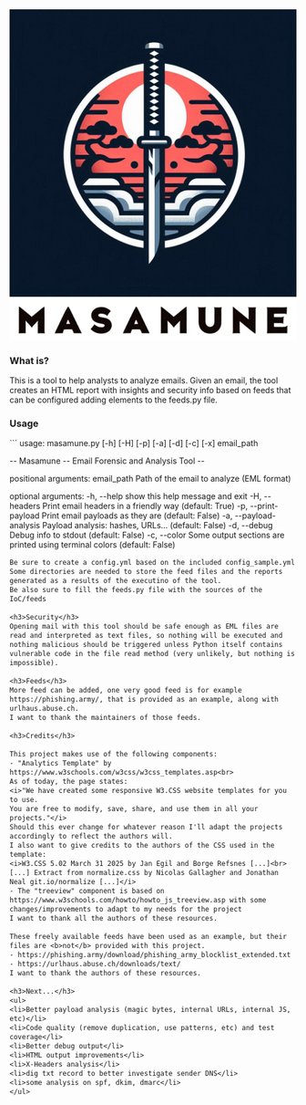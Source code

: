 <img src="https://github.com/abyss93/masamune/blob/master/logo/Masamune_logo.jpg?raw=true">
<img src="https://github.com/abyss93/masamune/blob/master/logo/Masamune_name.jpg?raw=true">
<h3>What is?</h3>
This is a tool to help analysts to analyze emails.
Given an email, the tool creates an HTML report with insights and security info based on feeds that can be configured adding elements to the feeds.py file.

<h3>Usage</h3>
```
usage: masamune.py [-h] [-H] [-p] [-a] [-d] [-c] [-x] email_path

 -- Masamune -- Email Forensic and Analysis Tool --

positional arguments:
  email_path            Path of the email to analyze (EML format)

optional arguments:
  -h, --help            show this help message and exit
  -H, --headers         Print email headers in a friendly way (default: True)
  -p, --print-payload   Print email payloads as they are (default: False)
  -a, --payload-analysis
                        Payload analysis: hashes, URLs... (default: False)
  -d, --debug           Debug info to stdout (default: False)
  -c, --color           Some output sections are printed using terminal colors (default: False)
```
Be sure to create a config.yml based on the included config_sample.yml
Some directories are needed to store the feed files and the reports generated as a results of the executino of the tool.
Be also sure to fill the feeds.py file with the sources of the IoC/feeds

<h3>Security</h3>
Opening mail with this tool should be safe enough as EML files are read and interpreted as text files, so nothing will be executed and nothing malicious should be triggered unless Python itself contains vulnerable code in the file read method (very unlikely, but nothing is impossible).

<h3>Feeds</h3>
More feed can be added, one very good feed is for example https://phishing.army/, that is provided as an example, along with urlhaus.abuse.ch.
I want to thank the maintainers of those feeds.

<h3>Credits</h3>

This project makes use of the following components:
- "Analytics Template" by https://www.w3schools.com/w3css/w3css_templates.asp<br>
As of today, the page states:
<i>"We have created some responsive W3.CSS website templates for you to use.
You are free to modify, save, share, and use them in all your projects."</i>
Should this ever change for whatever reason I'll adapt the projects accordingly to reflect the authors will.
I also want to give credits to the authors of the CSS used in the template:
<i>W3.CSS 5.02 March 31 2025 by Jan Egil and Borge Refsnes [...]<br>
[...] Extract from normalize.css by Nicolas Gallagher and Jonathan Neal git.io/normalize [...]</i>
- The "treeview" component is based on https://www.w3schools.com/howto/howto_js_treeview.asp with some changes/improvements to adapt to my needs for the project
I want to thank all the authors of these resources.

These freely available feeds have been used as an example, but their files are <b>not</b> provided with this project.
- https://phishing.army/download/phishing_army_blocklist_extended.txt
- https://urlhaus.abuse.ch/downloads/text/
I want to thank the authors of these resources.

<h3>Next...</h3>
<ul>
<li>Better payload analysis (magic bytes, internal URLs, internal JS, etc)</li>
<li>Code quality (remove duplication, use patterns, etc) and test coverage</li>
<li>Better debug output</li>
<li>HTML output improvements</li>
<li>X-Headers analysis</li>
<li>dig txt record to better investigate sender DNS</li>
<li>some analysis on spf, dkim, dmarc</li>
</ul>